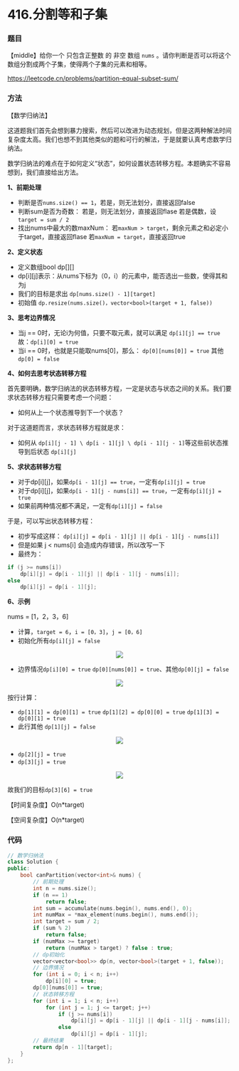 # 416.分割等和子集

### 题目

【middle】给你一个 只包含正整数 的 非空 数组 `nums` 。请你判断是否可以将这个数组分割成两个子集，使得两个子集的元素和相等。

<https://leetcode.cn/problems/partition-equal-subset-sum/>

### 方法

【数学归纳法】

这道题我们首先会想到暴力搜索，然后可以改进为动态规划，但是这两种解法时间复杂度太高。我们也想不到其他类似的题和可行的解法，于是就要认真考虑数学归纳法。

数学归纳法的难点在于如何定义“状态”，如何设置状态转移方程。本题确实不容易想到，我们直接给出方法。

**1、前期处理**

- 判断是否`nums.size() == 1`，若是，则无法划分，直接返回false
- 判断sum是否为奇数：
  若是，则无法划分，直接返回flase
  若是偶数，设`target = sum / 2`
- 找出nums中最大的数maxNum：
  若`maxNum > target`，剩余元素之和必定小于target，直接返回flase
  若`maxNum = target`，直接返回true

**2、定义状态**

- 定义数组bool dp[][]
- dp[i][j]表示：从nums下标为（0，i）的元素中，能否选出一些数，使得其和为j
- 我们的目标是求出 `dp[nums.size() - 1][target]`
- 初始值 `dp.resize(nums.size()，vector<bool>(target + 1, false))`

**3、思考边界情况**

- 当j == 0时，无论i为何值，只要不取元素，就可以满足 `dp[i][j] == true`
  故：`dp[i][0] = true`
- 当i == 0时，也就是只能取nums[0]，那么：
  `dp[0][nums[0]] = true`
  其他`dp[0] = false`

**4、如何去思考状态转移方程**

首先要明确，数学归纳法的状态转移方程，一定是状态与状态之间的关系。我们要求状态转移方程只需要考虑一个问题：

- 如何从上一个状态推导到下一个状态？

对于这道题而言，求状态转移方程就是求：

- 如何从 `dp[i][j - 1] \ dp[i - 1][j] \ dp[i - 1][j - 1]`等这些前状态推导到后状态 `dp[i][j]`

**5、求状态转移方程**

- 对于dp[i][j]，如果`dp[i - 1][j] == true`，一定有`dp[i][j] = true`
- 对于dp[i][j]，如果`dp[i - 1][j - nums[i]] == true`，一定有`dp[i][j] = true`
- 如果前两种情况都不满足，一定有`dp[i][j] = false`

于是，可以写出状态转移方程：

* 初步写成这样： `dp[i][j] = dp[i - 1][j] || dp[i - 1][j - nums[i]]`
* 但是如果 j < nums[i] 会造成内存错误，所以改写一下
* 最终为：

```cpp
if (j >= nums[i])
    dp[i][j] = dp[i - 1][j] || dp[i - 1][j - nums[i]];
else
    dp[i][j] = dp[i - 1][j];
```

**6、示例**

nums = [1，2，3，6]

- 计算，`target = 6`，`i = [0，3]`，`j = [0，6]`
- 初始化所有`dp[i][j] = false`

<div style="text-align: center">
<img src="https://github.com/gaoqizhong/LeetCode-Manuscript/blob/main/images/20220729-01.png"/>
</div>

- 边界情况`dp[i][0] = true`
  `dp[0][nums[0]] = true`、其他`dp[0][j] = false`

<div style="text-align: center">
<img src="https://github.com/gaoqizhong/LeetCode-Manuscript/blob/main/images/20220729-02.png"/>
</div>

按行计算：

- `dp[1][1] = dp[0][1] = true`
  `dp[1][2] = dp[0][0] = true`
  `dp[1][3] = dp[0][1] = true`
- 此行其他 `dp[1][j] = false`

<div style="text-align: center">
<img src="https://github.com/gaoqizhong/LeetCode-Manuscript/blob/main/images/20220729-03.png"/>
</div>

- `dp[2][j] = true`
- `dp[3][j] = true`

<div style="text-align: center">
<img src="https://github.com/gaoqizhong/LeetCode-Manuscript/blob/main/images/20220729-04.png"/>
</div>

故我们的目标`dp[3][6] = true`

【时间复杂度】O(n*target)

【空间复杂度】O(n*target)

### 代码

```cpp
// 数学归纳法
class Solution {
public:
    bool canPartition(vector<int>& nums) {
        // 前期处理
        int n = nums.size();
        if (n == 1)  
            return false;
        int sum = accumulate(nums.begin(), nums.end(), 0);
        int numMax = *max_element(nums.begin(), nums.end());
        int target = sum / 2;
        if (sum % 2)
            return false;
        if (numMax >= target)
            return (numMax > target) ? false : true;
        // dp初始化
        vector<vector<bool>> dp(n, vector<bool>(target + 1, false));
        // 边界情况
        for (int i = 0; i < n; i++)
            dp[i][0] = true;
        dp[0][nums[0]] = true;
        // 状态转移方程
        for (int i = 1; i < n; i++)
            for (int j = 1; j <= target; j++)
                if (j >= nums[i])
                    dp[i][j] = dp[i - 1][j] || dp[i - 1][j - nums[i]];
                else
                    dp[i][j] = dp[i - 1][j];
        // 最终结果
        return dp[n - 1][target];
    }
};
```
